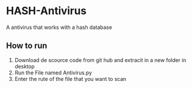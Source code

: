 # HASH-Antivirus
A antivirus that works with a hash database

## How to run

1. Download de scource code from git hub and extracit in a new folder in desktop
2. Run the File named Antivirus.py
3. Enter the rute of the file that you want to scan
